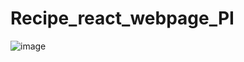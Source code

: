 # Recipe_react_webpage_PI
![image](https://user-images.githubusercontent.com/97799318/188034556-5a04ac6b-4119-4b48-9692-d1c8baf1d9a8.png)
